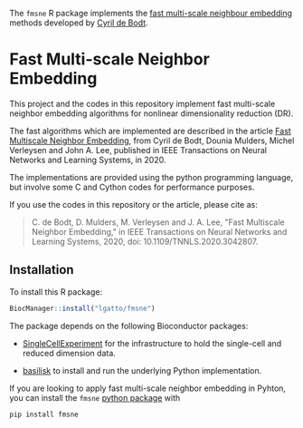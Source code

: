 The `fmsne` R package implements the [fast multi-scale neighbour
embedding](https://github.com/lgatto/Fast_Multi-scale_NE) methods
developed by [Cyril de Bodt](https://github.com/cdebodt).

# Fast Multi-scale Neighbor Embedding

This project and the codes in this repository implement fast
multi-scale neighbor embedding algorithms for nonlinear dimensionality
reduction (DR).

The fast algorithms which are implemented are described in the article
[Fast Multiscale Neighbor
Embedding](https://ieeexplore.ieee.org/document/9308987), from Cyril
de Bodt, Dounia Mulders, Michel Verleysen and John A. Lee, published
in IEEE Transactions on Neural Networks and Learning Systems, in 2020.

The implementations are provided using the python programming
language, but involve some C and Cython codes for performance
purposes.

If you use the codes in this repository or the article, please cite
as:

> C. de Bodt, D. Mulders, M. Verleysen and J. A. Lee, "Fast Multiscale
> Neighbor Embedding," in IEEE Transactions on Neural Networks and
> Learning Systems, 2020, doi: 10.1109/TNNLS.2020.3042807.

## Installation

To install this R package:

```r
BiocManager::install("lgatto/fmsne")
```

The package depends on the following Bioconductor packages:

- [SingleCellExperiment](https://bioconductor.org/packages/SingleCellExperiment)
  for the infrastructure to hold the single-cell and reduced dimension
  data.

- [basilisk](https://bioconductor.org/packages/basilisk) to install
  and run the underlying Python implementation.

If you are looking to apply fast multi-scale neighbor embedding in
Pyhton, you can install the `fmsne` [python
package](https://pypi.org/project/fmsne/) with

```r
pip install fmsne
```
